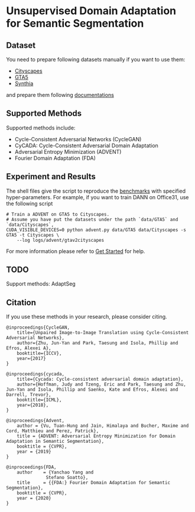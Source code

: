 # Unsupervised Domain Adaptation for Semantic Segmentation

## Dataset

You need to prepare following datasets manually if you want to use them:
- [Cityscapes](https://www.cityscapes-dataset.com/)
- [GTA5](https://download.visinf.tu-darmstadt.de/data/from_games/)
- [Synthia](https://synthia-dataset.net/)

and prepare them following [documentations](/common/vision/datasets#unsupervised-da-for-segmentation)

## Supported Methods

Supported methods include:

- Cycle-Consistent Adversarial Networks (CycleGAN)
- CyCADA: Cycle-Consistent Adversarial Domain Adaptation
- Adversarial Entropy Minimization (ADVENT)
- Fourier Domain Adaptation (FDA)

## Experiment and Results

The shell files give the script to reproduce the [benchmarks](/docs/dalib/benchmarks/segmentation_da.rst) with specified hyper-parameters.
For example, if you want to train DANN on Office31, use the following script

```shell script
# Train a ADVENT on GTA5 to Cityscapes.
# Assume you have put the datasets under the path `data/GTA5` and `data/Cityscapes`, 
CUDA_VISIBLE_DEVICES=0 python advent.py data/GTA5 data/Cityscapes -s GTA5 -t Cityscapes \
    --log logs/advent/gtav2cityscapes
```

For more information please refer to [Get Started](/docs/get_started/quickstart.rst) for help.

## TODO
Support methods: AdaptSeg

## Citation
If you use these methods in your research, please consider citing.

```
@inproceedings{CycleGAN,
    title={Unpaired Image-to-Image Translation using Cycle-Consistent Adversarial Networks},
    author={Zhu, Jun-Yan and Park, Taesung and Isola, Phillip and Efros, Alexei A},
    booktitle={ICCV},
    year={2017}
}

@inproceedings{cycada,
    title={Cycada: Cycle-consistent adversarial domain adaptation},
    author={Hoffman, Judy and Tzeng, Eric and Park, Taesung and Zhu, Jun-Yan and Isola, Phillip and Saenko, Kate and Efros, Alexei and Darrell, Trevor},
    booktitle={ICML},
    year={2018},
}

@inproceedings{Advent,
    author = {Vu, Tuan-Hung and Jain, Himalaya and Bucher, Maxime and Cord, Matthieu and Perez, Patrick},
    title = {ADVENT: Adversarial Entropy Minimization for Domain Adaptation in Semantic Segmentation},
    booktitle = {CVPR},
    year = {2019}
}

@inproceedings{FDA,
    author    = {Yanchao Yang and
               Stefano Soatto},
    title     = {{FDA:} Fourier Domain Adaptation for Semantic Segmentation},
    booktitle = {CVPR},
    year = {2020}
}
```
